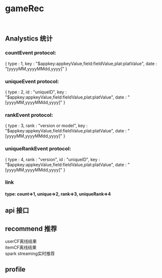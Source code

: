 gameRec
=======
 <br/>

Analystics 统计
-------------

### countEvent protocol:
 
  {
      type : 1,
      key : "$appkey:appkeyValue,field:fieldValue,plat:platValue",
      date : "[yyyyMM,yyyyMMdd,yyyy]"
  }
### uniqueEvent protocol:
  {
      type : 2,
      id : "uniqueID",
      key : "$appkey:appkeyValue,field:fieldValue,plat:platValue",
      date : "[yyyyMM,yyyyMMdd,yyyy]"
  }
### rankEvent protocol:
  {
      type : 3,
      rank : "version or model",
      key : "$appkey:appkeyValue,field:fieldValue,plat:platValue",
      date : "[yyyyMM,yyyyMMdd,yyyy]"
  }
### uniqueRankEvent protocol:
  {
      type : 4,
      rank : "version",
      id : "uniqueID",
      key : "$appkey:appkeyValue,field:fieldValue,plat:platValue",
      date : "[yyyyMM,yyyyMMdd,yyyy]"
  }

### link
 #### type: count=>1, unique=>2, rank=>3, uniqueRank=>4
api 接口
-------------
recommend 推荐
-------------
userCF离线结果<br/>
itemCF离线结果<br/>
spark streaming实时推荐<br/>
  
profile
-----------------------------------